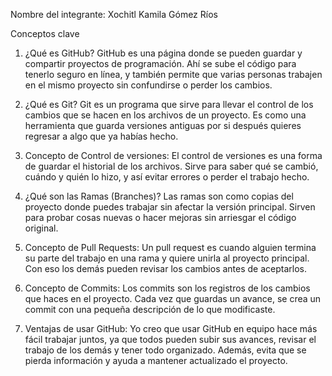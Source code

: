 Nombre del integrante: Xochitl Kamila Gómez Ríos

Conceptos clave

  1. ¿Qué es GitHub?
      GitHub es una página donde se pueden guardar y compartir proyectos de programación. Ahí se sube el
      código para tenerlo seguro en línea, y también permite que varias personas trabajen en el mismo proyecto
      sin confundirse o perder los cambios.

  2. ¿Qué es Git?
      Git es un programa que sirve para llevar el control de los cambios que se hacen en los archivos de un
      proyecto. Es como una herramienta que guarda versiones antiguas por si después quieres regresar a algo 
      que ya habías hecho.

  3. Concepto de Control de versiones:
      El control de versiones es una forma de guardar el historial de los archivos. Sirve para saber qué se cambió,
      cuándo y quién lo hizo, y así evitar errores o perder el trabajo hecho.

  4. ¿Qué son las Ramas (Branches)?
      Las ramas son como copias del proyecto donde puedes trabajar sin afectar la versión principal. Sirven para
      probar cosas nuevas o hacer mejoras sin arriesgar el código original.

  5. Concepto de Pull Requests:
      Un pull request es cuando alguien termina su parte del trabajo en una rama y quiere unirla al proyecto
      principal. Con eso los demás pueden revisar los cambios antes de aceptarlos.

  6. Concepto de Commits:
      Los commits son los registros de los cambios que haces en el proyecto. Cada vez que guardas un avance,
      se crea un commit con una pequeña descripción de lo que modificaste.

  7. Ventajas de usar GitHub:
      Yo creo que usar GitHub en equipo hace más fácil trabajar juntos, ya que todos pueden subir sus avances, revisar el
      trabajo de los demás y tener todo organizado. Además, evita que se pierda información y ayuda a mantener
      actualizado el proyecto.

